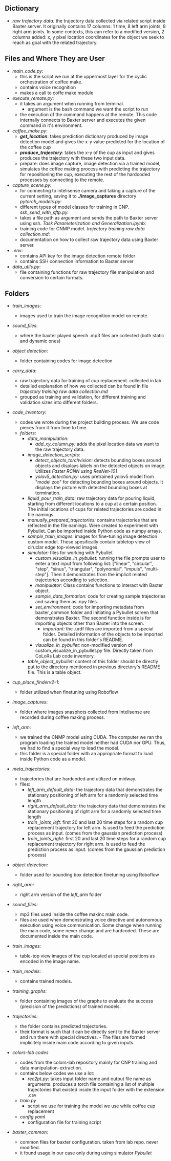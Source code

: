 
## Dictionary
- _raw trajectory data:_ the trajectory data collected via related script inside Baxter server. It originally contains 17 columns: 1 time, 8 left arm joints, 8 right arm joints. In some contexts, this can refer to a modified version, 2 columns added: x, y pixel location coordinates for the object we seek to reach as goal with the related trajectory.

## Files and Where They are User

- *main_code.py*:
    - this is the script we run at the uppermost layer for the cyclic orchestration of coffee make.
    - contains voice recognition
    - makes a call to coffe make module
- *execute_remote.py*:
    - it takes an argument when running from terminal. 
        - argument is the bash command we want the script to run
    - the execution of the command happens at the remote. This code internally connects to Baxter server and executes the given command in it's environment.
- *coffee_make.py*:
    - ___get_location___: takes prediction dictionary produced by image detection model and gives the x-y value predicted for the location of the coffee cup
    - ___produce_trajectory___: takes the x-y of the cup as input and gives produces the trajectory with these two input data.
    - prepare: does image capture, image detection via a trained model, simulates the coffee making process with predicting the trajectory for repositioning the cup, executing the rest of the hardcoded processes by connecting to the remote. 
- *capture_scene.py*:
    - for connecting to intelisense camera and taking a capture of the current setting, saving it to __./image_captures__ directory 
  *pytorch_models.py:*
    - different types of model classes for training in CNP.
  *ssh_send_with_sftp.py:*
    - takes a file path as argument and sends the path to Baxter server using ssh.
  *Task Parameterization and Generalization.ipynb:*
    - training code for CNMP model.
  *trajectory training raw data collection.md*:
    - documentation on how to collect raw trajectory data using Baxter server.
- *.env*:
    - contains API key for the image detection remote folder
    - contains SSH connection information to Baxter server
- *data_utils.py*:
    - file containing functions for raw trajectory  file manipulation and conversion to certain formats.
## Folders
- *train_images*:
    - images used to train the image recognition model on remote.
- *sound_files*:
    - where the baxter played speech .mp3 files are collected (both static and dynamic ones)
- *object detection*:
    - folder containing codes for image detection
- *carry_data*:
    - raw trajectory data for training of cup replacement. collected in lab. 
    - detailed explanation of how we collected can be found in file _trajectory training raw data collection.md_
    - grouped as training and validation, for different training and validation sizes into different folders.

- *code_inventory*:
    - codes we wrote during the project building process. We use code pieces from it from time to time.
    - *folders:*
        - *data_manipulation:*
            - _add\_xy\_column.py:_ adds the pixel location data we want to the raw trajectory data.
        - *image_detection_scripts:*
            - _detect\_objects\_torchvision:_ detects bounding boxes around objects and displays labels on the detected objects on image. Utilizes _Faster RCNN using ResNet-101_
            - _yolov5\_detection.py:_ uses pretrained yolov5 model from "model zoo" for detecting bounding boxes around objects. It displays the picture with detected bounding boxes at termination.
        - *liquid\_pour\_train\_data:* raw trajectory data for pouring liquid, starting from different locations to a cup at a certain position. The initial locations of cups for related trajectories are coded in file namings. 
        - *manually\_prepared\_trajectories:* contains trajectories that are reflected in the file namings. Were created to experiment with Pybullet. Can be imported inside Python code as numpy arrays.
        - *sample_train_images:* images for fine-tuning image detection custom model. These spesifically contain tabletop view of ciruclar edge top-viewed images.
        - *simulator:* files for working with Pybullet
            - _custom\_visualize\_in\_pybullet:_ running the file prompts user to enter a text input from following list: ["linear", "circular", "step", "sinus", "triangular", "polynomial", "impuls", "multi-step"]. Then it demonstrates from the implicit related trajectories according to selection.
            - _manipulator:_ Class contains functions to interact with Baxter object. 
            - _sample\_data\_formation:_ code for creating sample trajectories and saving them as .npy files.
            - _set\_environment:_ code for importing metadata from baxter_common folder and initiating a Pybullet screen that demonstrates Baxter. The second function inside is for importing objects other than Baxter into the screen.
                - *important:* the .urdf files are imported from a special folder. Detailed information of the objects to be imported can be found in this folder's README.
            - _visualize\_in\_pybullet:_ non-modified version of custom_visualize_in_pybullet.py file. Directly taken from CoLoRs Lab code inventory.
        - *table\_object\_pybullet:* content of this folder should be directly put to the directory mentioned in previous directory's README file. This is a table object.
- *cup_place_finderv2-1*: 
    - folder utilized when finetuning using Roboflow
- *image_captures*: 
    - folder where images snasphots collected from Intelisense are recorded during coffee making process.
- *left_arm*: 
    - we trained the CNMP model using CUDA. The computer we ran the program loading the trained model neither had CUDA nor GPU. Thus, we had to find a special way to load the model. 
    - this folder is a special folder with an appropriate format to load inside Python code as a model.
- *meta_trajectories*: 
    - trajectories that are hardcoded and utilized on midway.
    - files:
        - _left\_arm\_default\_data:_ the trajectory data that demonstrates the stationary positioning of left arm for a randomly selected time length
        - _right\_arm\_default\_data:_ the trajectory data that demonstrates the stationary positioning of right arm for a randomly selected time length
        - _train\_joints\_left_: first 20 and last 20 time steps for a random cup replacement trajectory for left arm. Is used to feed the prediction process as input. (comes from the gaussian prediction process)
        -  _train\_joints\_right_: first 20 and last 20 time steps for a random cup replacement trajectory for right arm. Is used to feed the prediction process as input. (comes from the gaussian prediction process)
- *object detection:* 
    - folder used for bounding box detection finetuning using Roboflow
- *right_arm:* 
    - right arm version of the _left\_arm_ folder
- *sound_files:* 
    - mp3 files used inside the coffee makinc main code. 
    - files are used when demonstrating voice directive and autonomous execution using voice communication. Some change when running the main code, some never change and are hardcoded. These are documented inside the main code.
- *train_images:* 
    - table-top view images of the cup located at special positions as encoded in the image name.
- *train_models:* 
    - contains trained models.
- *training_graphs:* 
    - folder containing images of the graphs to evaluate the success (precision of the predictions) of trained models.
- *trajectories:* 
    - the folder contains predicted trajectories. 
    - their format is such that it can be directly sent to the Baxter server and run there with special directives. - The files are formed implicitely inside main code according to given inputs.
- *colors-lab codes*
    - codes from the colors-lab repository mainly for CNP training and data manipulation-extraction.
    - contains below codes we use a lot:
        - *rec2pt.py*: takes input folder name and output file name as arguments. produces a torch file containing a list of multiple trajectories that existed inside the input folder with the extension .csv
    - *train.py*
        - script we use for training the model we use while coffee cup replacement
    - *config.yaml*
        - configuration file for training script
- *baxter_common*:
    - common files for baxter configuration. taken from lab repo. never modified.
    - it found usage in our case only during using simulator _Pybullet_



